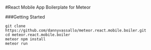 #React Mobile App Boilerplate for Meteor



###Getting Started

```
git clone https://github.com/dannyvassallo/meteor.react.mobile.boiler.git
cd meteor.react.mobile.boiler
meteor npm install
meteor run
```
